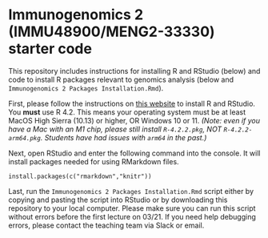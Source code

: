 # Immunogenomics 2 (IMMU48900/MENG2-33330) starter code

This repository includes instructions for installing R and RStudio (below) and code to install R packages relevant to genomics analysis (below and `Immunogenomics 2 Packages Installation.Rmd`).

First, please follow the instructions on [this website](https://rstudio-education.github.io/hopr/starting.html) to install R and RStudio. You **must** use R 4.2. This means your operating system must be at least MacOS High Sierra (10.13) or higher, OR Windows 10 or 11. *(Note: even if you have a Mac with an M1 chip, please still install `R-4.2.2.pkg`, NOT `R-4.2.2-arm64.pkg`. Students have had issues with `arm64` in the past.)*

Next, open RStudio and enter the following command into the console. It will install packages needed for using RMarkdown files.

```
install.packages(c("rmarkdown","knitr"))
```

Last, run the `Immunogenomics 2 Packages Installation.Rmd` script either by copying and pasting the script into RStudio or by downloading this repository to your local computer. Please make sure you can run this script without errors before the first lecture on 03/21. If you need help debugging errors, please contact the teaching team via Slack or email.
